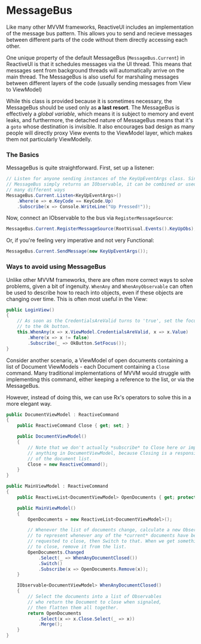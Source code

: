 # MessageBus

Like many other MVVM frameworks, ReactiveUI includes an implementation of the
message bus pattern. This allows you to send and recieve messages between
different parts of the code without them directly accessing each other.

One unique property of the default MessageBus (`MessageBus.Current`) in
ReactiveUI is that it schedules messages via the UI thread. This means that
messages sent from background threads will automatically arrive on the main
thread. The MessageBus is also useful for marshaling messages between
different layers of the code (usually sending messages from View to ViewModel)

While this class is provided because it is sometimes necessary, the MessageBus
should be used only as **a last resort**. The MessageBus is effectively a
*global variable*, which means it is subject to memory and event leaks, and
furthermore, the detached nature of MessageBus means that it's a `goto` whose
destination is invisible. It also encourages bad design as many people will
directly proxy View events to the ViewModel layer, which makes them not
particularly ViewModelly.

### The Basics

MessageBus is quite straightforward. First, set up a listener:

```cs
// Listen for anyone sending instances of the KeyUpEventArgs class. Since
// MessageBus simply returns an IObservable, it can be combined or used in
// many different ways
MessageBus.Current.Listen<KeyUpEventArgs>()
    .Where(e => e.KeyCode == KeyCode.Up)
    .Subscribe(x => Console.WriteLine("Up Pressed!"));
```

Now, connect an IObservable to the bus via `RegisterMessageSource`:

```cs
MessageBus.Current.RegisterMessageSource(RootVisual.Events().KeyUpObs);
```

Or, if you're feeling very imperative and not very Functional:

```cs
MessageBus.Current.SendMessage(new KeyUpEventArgs());
```

### Ways to avoid using MessageBus

Unlike other MVVM frameworks, there are often more correct ways to solve
problems, given a bit of ingenuity. `WhenAny` and `WhenAnyObservable` can
often be used to describe how to reach into objects, even if these objects are
changing over time. This is often most useful in the View:

```cs
public LoginView()
{
    // As soon as the CredentialsAreValid turns to 'true', set the focus
    // to the Ok button.
    this.WhenAny(x => x.ViewModel.CredentialsAreValid, x => x.Value)
        .Where(x => x != false)
        .Subscribe(_ => OkButton.SetFocus());
}
```

Consider another scenario, a ViewModel of open documents containing a list of
Document ViewModels - each Document containing a `Close` command. Many
traditional implementations of MVVM would struggle with implementing this
command, either keeping a reference to the list, or via the MessageBus.

However, instead of doing this, we can use Rx's operators to solve this in a
more elegant way.

```cs
public DocumentViewModel : ReactiveCommand
{
    public ReactiveCommand Close { get; set; }

    public DocumentViewModel() 
    {
        // Note that we don't actually *subscribe* to Close here or implement
        // anything in DocumentViewModel, because Closing is a responsibility
        // of the document list.
        Close = new ReactiveCommand();
    }
}

public MainViewModel : ReactiveCommand
{
    public ReactiveList<DocumentViewModel> OpenDocuments { get; protected set; }

    public MainViewModel()
    {
        OpenDocuments = new ReactiveList<DocumentViewModel>();

        // Whenever the list of documents change, calculate a new Observable
        // to represent whenever any of the *current* documents have been
        // requested to close, then Switch to that. When we get something
        // to close, remove it from the list.
        OpenDocuments.Changed
            .Select(_ => WhenAnyDocumentClosed())
            .Switch()
            .Subscribe(x => OpenDocuments.Remove(x));
    }

    IObservable<DocumentViewModel> WhenAnyDocumentClosed()
    {
        // Select the documents into a list of Observables
        // who return the Document to close when signaled,
        // then flatten them all together.
        return OpenDocuments
            .Select(x => x.Close.Select(_ => x))
            .Merge();
    }
}
```
